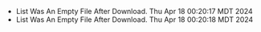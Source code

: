 *  List Was An Empty File After Download. Thu Apr 18 00:20:17 MDT 2024
*  List Was An Empty File After Download. Thu Apr 18 00:20:18 MDT 2024
